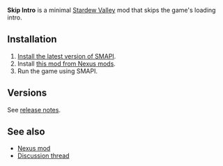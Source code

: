 **Skip Intro** is a minimal [Stardew Valley](http://stardewvalley.net/) mod that skips the game's loading intro.

## Installation
1. [Install the latest version of SMAPI](https://github.com/Pathoschild/SMAPI/releases).
2. Install [this mod from Nexus mods](http://www.nexusmods.com/stardewvalley/mods/533).
3. Run the game using SMAPI.

## Versions
See [release notes](release-notes.md).

## See also
* [Nexus mod](http://www.nexusmods.com/stardewvalley/mods/533)
* [Discussion thread](http://community.playstarbound.com/threads/smapi-skip-intro.123673/)
